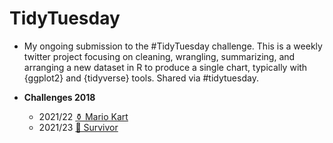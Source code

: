 # TidyTuesday

* My ongoing submission to the #TidyTuesday challenge. This is a weekly twitter project focusing on cleaning, wrangling, summarizing, and arranging a new dataset in R to produce a single chart, typically with {ggplot2} and {tidyverse} tools. Shared via #tidytuesday. 

* **Challenges 2018**
  - 2021/22 [⚱️ Mario Kart](https://github.com/TWarczak/TidyTuesday/tree/main/plots/2021_22_mariokart)
  - 2021/23 [🏥 Survivor](https://github.com/TWarczak/TidyTuesday/tree/main/plots/2021_23_survivor)

